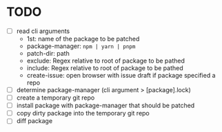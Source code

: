 # TODO

- [ ] read cli arguments
  - 1st: name of the package to be patched
  - package-manager: `npm | yarn | pnpm`
  - patch-dir: path
  - exclude: Regex relative to root of package to be pathed
  - include: Regex relative to root of package to be pathed
  - create-issue: open browser with issue draft if package specified a repo
- [ ] determine package-manager (cli argument > [package].lock)
- [ ] create a temporary git repo
- [ ] install package with package-manager that should be patched
- [ ] copy dirty package into the temporary git repo
- [ ] diff package